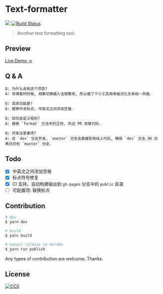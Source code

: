 # Text-formatter

[![](https://data.jsdelivr.com/v1/package/gh/ifyour/text-formatter/badge)](https://www.jsdelivr.com/package/gh/ifyour/text-formatter) [![Build Status](https://travis-ci.org/ifyour/text-formatter.svg?branch=master)](https://travis-ci.org/ifyour/text-formatter)
> Another text formatting tool.

## Preview

[Live Demo →](https://text-formatter.herokuapp.com/)

## Q & A

```text
Q: 为什么会有这个项目?
A: 写博客的时候, 频繁切换输入法很繁琐, 所以做了个小工具用来格式化文本统一风格.

Q: 具体功能是?
A: 替换中文标点, 中英文之间添加空格.

Q: 如何自定义规则?
A: 替换 `format` 方法中的正则, 欢迎 PR 贡献代码.

Q: 开发注意事项?
A: 在 `dev` 分支开发, `master` 分支会直接影响线上代码, 确保 `dev` 分支 OK 后再合并到 `master` 分支.
```

## Todo

* [x] 中英文之间添加空格
* [x] 标点符号修复
* [x] CI 支持，自动构建输出到 `gh-pages` 分支中的 `public` 目录
* [ ] 可配置项: 替换标点

## Contribution

```bash
# dev
$ yarn dev

# build
$ yarn build

# manual release to HeroKu
$ yarn run publish
```

Any types of contribution are welcome. Thanks.

## License

[![CC0](https://i.creativecommons.org/p/zero/1.0/88x31.png)](https://creativecommons.org/publicdomain/zero/1.0/)
